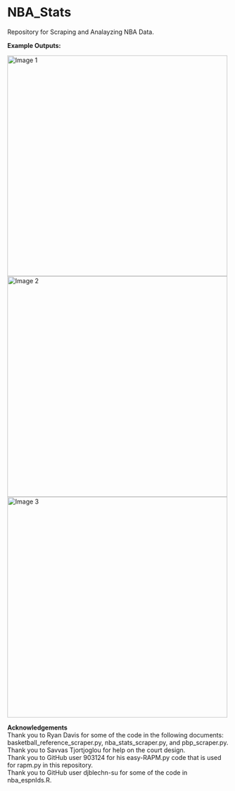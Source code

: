 # NBA_Stats
Repository for Scraping and Analayzing NBA Data.

**Example Outputs:**

<img src="https://user-images.githubusercontent.com/57878447/144542999-3d0b55b9-e7a2-4671-9291-7227b6925015.png" alt="Image 1" width=500/>
<img src="https://user-images.githubusercontent.com/57878447/144543007-f722fb38-c00b-4254-8d3a-2d30ac4e0552.png" alt="Image 2" width=500/>
<img src="https://user-images.githubusercontent.com/57878447/144543016-dc32cd08-0109-4baf-b8a4-55d3f9b58900.png" alt="Image 3" width=500/>

**Acknowledgements**\
Thank you to Ryan Davis for some of the code in the following documents: basketball_reference_scraper.py, nba_stats_scraper.py, and pbp_scraper.py. \
Thank you to Savvas Tjortjoglou for help on the court design. \
Thank you to GitHub user 903124 for his easy-RAPM.py code that is used for rapm.py in this repository. \
Thank you to GitHub user djblechn-su for some of the code in nba_espnIds.R.
